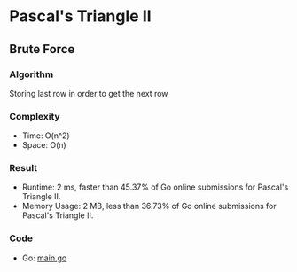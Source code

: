 # Pascal's Triangle II


## Brute Force


### Algorithm

Storing last row in order to get the next row

### Complexity

- Time: O(n^2)
- Space: O(n)

### Result

- Runtime: 2 ms, faster than 45.37% of Go online submissions for Pascal's Triangle II.
- Memory Usage: 2 MB, less than 36.73% of Go online submissions for Pascal's Triangle II.

### Code

- Go: [main.go](#maingo)